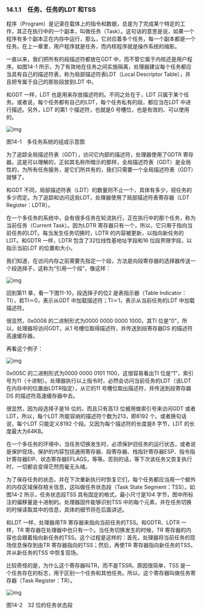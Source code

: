 ### 14.1.1　任务、任务的LDT 和TSS

程序（Program）是记录在载体上的指令和数据，总是为了完成某个特定的工作，其正在执行中的一个副本，叫做任务（Task）。这句话的意思是说，如果一个程序有多个副本正在内存中运行，那么，它对应着多个任务，每一个副本都是一个任务。在上一章里，用户程序就是任务，而内核程序就是操作系统的缩影。

一直以来，我们把所有的段描述符都放在GDT 中，而不管它属于内核还是用户程序。如图14-1 所示，为了有效地在任务之间实施隔离，处理器建议每个任务都应当具有自己的描述符表，称为局部描述符表LDT（Local Descriptor Table），并且把专属于自己的那些段放到LDT 中。

和GDT 一样，LDT 也是用来存放描述符的。不同之处在于，LDT 只属于某个任务。或者说，每个任务都有自己的LDT，每个任务私有的段，都应当在LDT 中进行描述。另外，LDT 的第1 个描述符，也就是0 号槽位，也是有效的、可以使用的。

![img](../0-Assets/Epubook/x86汇编语言从实模式到保护模式_李忠_等_Z_Library/images/00562.jpeg)

图14-1　多任务系统的组成示意图

为了追踪全局描述符表（GDT），访问它内部的描述符，处理器使用了GDTR 寄存器。这是可以理解的，正如其名称所暗示的那样，全局描述符表（GDT）是全局性的，为所有任务服务，是它们所共有的，我们只需要一个全局描述符表（GDT）就够了。

和GDT 不同，局部描述符表（LDT）的数量则不止一个，具体有多少，视任务的多少而定。为了追踪和访问这些LDT，处理器使用了局部描述符表寄存器（LDT Register：LDTR）。

在一个多任务的系统中，会有很多任务在轮流执行，正在执行中的那个任务，称为当前任务（Current Task）。因为LDTR 寄存器只有一个，所以，它只用于指向当前任务的LDT。每当发生任务切换时，LDTR 的内容被更新，以指向新任务的LDT。和GDTR 一样，LDTR 包含了32位线性基地址字段和16 位段界限字段，以指示当前LDT 的位置和大小。

我们知道，在访问内存之前需要先指定一个段，方法是向段寄存器的选择器传送一个段选择子，这称为“引用一个段”，像这样：

![img](../0-Assets/Epubook/x86汇编语言从实模式到保护模式_李忠_等_Z_Library/images/00563.jpeg)

回到第11 章，看一下图11-10，段选择子的位2 是表指示器（Table Indicator：TI），若TI＝0，表示从GDT 中加载描述符；TI＝1，表示从当前任务的LDT 中加载描述符。

很显然，0x0008 的二进制形式为0000 0000 0000 1000，其TI 位是“0”，所以，处理器将访问GDT，从1 号槽位取得描述符，并传送到段寄存器DS 的描述符高速缓存器。

再看这个例子：

![img](../0-Assets/Epubook/x86汇编语言从实模式到保护模式_李忠_等_Z_Library/images/00564.jpeg)

0x005C 的二进制形式为0000 0000 0101 1100，这很容易看出TI 位是“1”，索引号为11（十进制）。处理器执行以上指令时，必然会访问当前任务的LDT（该LDT 在内存中的位置由LDTR指定），从它的11 号槽位取出描述符，并传送到段寄存器DS 的描述符高速缓存器中去。

很显然，因为段选择子是16 位的，而且只有高13 位被用做索引号来访问GDT 或者LDT，所以，每个LDT 所能容纳的描述符个数为213，即8192 个。或者换句话说，每个LDT 只能定义8192 个段。又因为每个描述符的长度是8 字节，LDT 的长度最大为64KB。

在一个多任务的环境中，当任务切换发生时，必须保护旧任务的运行状态，或者说是保护现场，保护的内容包括通用寄存器、段寄存器、栈指针寄存器ESP、指令指针寄存器EIP、状态寄存器EFLAGS，等等。否则的话，等下次该任务又恢复执行时，一切都会变得茫然而毫无头绪。

为了保存任务的状态，并在下次重新执行时恢复它们，每个任务都应当用一个额外的内存区域保存相关信息，这叫做任务状态段（Task State Segment：TSS）。如图14-2 所示，任务状态段TSS 具有固定的格式，最小尺寸是104 字节，图中所标注的偏移量是十进制的。处理器固件能够识别TSS 中的每个元素，并在任务切换的时候读取其中的信息，具体的细节将在后面讲述。

和LDT 一样，处理器用TR 寄存器来指向当前任务的TSS。和GDTR、LDTR 一样，TR 寄存器在处理器中也只有一个。当任务切换发生的时候，TR 寄存器的内容也会跟着指向新任务的TSS。这个过程是这样的：首先，处理器将当前任务的现场信息保存到由TR 寄存器指向的TSS；然后，再使TR 寄存器指向新任务的TSS，并从新任务的TSS 中恢复现场。

比较奇怪的是，为什么这个寄存器叫TR，而不是TSSR。原因很简单，TSS 是一个任务存在的标志，用于区别一个任务和其他任务。所以，这个寄存器叫做任务寄存器（Task Register：TR）。

![img](../0-Assets/Epubook/x86汇编语言从实模式到保护模式_李忠_等_Z_Library/images/00565.jpeg)

图14-2　32 位的任务状态段